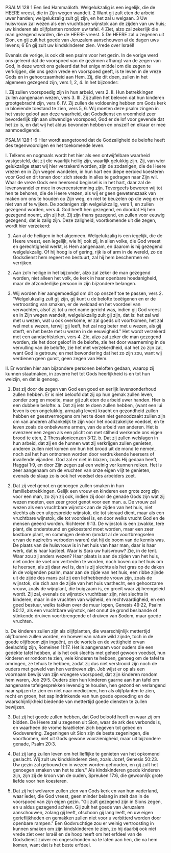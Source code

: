 PSALM 128 
1 Een lied Hammaäloth. Welgelukzalig is een iegelijk, die de HEERE vreest, die in Zijn wegen wandelt. 2 Want gij zult eten de arbeid uwer handen; welgelukzalig zult gij zijn, en het zal u welgaan. 3 Uw huisvrouw zal wezen als een vruchtbare wijnstok aan de zijden van uw huis; uw kinderen als olijfplanten rondom uw tafel. 4 Ziet, alzo zal zekerlijk die man gezegend worden, die de HEERE vreest. 5 De HEERE zal u zegenen uit Sion, en gij zult het goede van Jeruzalem aanschouwen al de dagen uws levens; 6 En gij zult uw kindskinderen zien. Vrede over Israël! 

Evenals de vorige, is ook dit een psalm voor het gezin. In de vorige werd ons geleerd dat de voorspoed van de gezinnen afhangt van de zegen van God, in deze wordt ons geleerd dat het enige middel om die zegen te verkrijgen, die ons gezin vrede en voorspoed geeft, is te leven in de vreze Gods en in gehoorzaamheid aan Hem. Zij, die dit doen, zullen in het algemeen gezegend zijn, vers 1, 2, 4. In het bijzonder:

I. Zij zullen voorspoedig zijn in hun arbeid, vers 2.
II. Hun betrekkingen zullen aangenaam wezen, vers 3.
III. Zij zullen het beleven dat hun kinderen grootgebracht zijn, vers 6.
IV. Zij zullen de voldoening hebben om Gods kerk in bloeiende toestand te zien, vers 5, 6. Wij moeten deze psalm zingen in het vaste geloof aan deze waarheid, dat Godsdienst en vroomheid zeer bevorderlijk zijn aan uitwendige voorspoed, God er de lof voor gevende dat het zo is, en dat wij het aldus bevonden hebben en onszelf en elkaar er mee aanmoedigende.

PSALM 128:1-6 Hier wordt aangetoond dat de Godzaligheid de belofte heeft des tegenwoordigen en het toekomende leven.

I. Telkens en nogmaals wordt het hier als een ontwijfelbare waarheid vastgesteld, dat zij die waarlijk heilig zijn, waarlijk gelukkig zijn. Zij, van wier gelukzalige staat wij hier verzekerd worden, zijn de zodanigen, die de Heere vrezen en in Zijn wegen wandelen, in hun hart een diepe eerbied koesteren voor God en dit tonen door zich steeds in alles te gedragen naar Zijn wil. Waar de vreze Gods een heersend beginsel is in het hart, daar zal de levenswandel er mee in overeenstemming zijn. Tevergeefs beweren wij tot hen te behoren, die de Heere vrezen, als wij er geen gewetenszaak van maken om ons te houden op Zijn weg, en niet te beuzelen op die weg en er niet van af te wijken. De zodanigen zijn welgelukzalig, vers 1, en zullen gezegend worden, vers 4. God heeft hen gezegend, en doordat Hij hen gezegend noemt, zijn zij het. Zij zijn thans gezegend, en zullen voor eeuwig gezegend, dat is zalig zijn. Deze zaligheid, voortkomende uit die zegen, wordt hier verzekerd:
1. Aan al de heiligen in het algemeen. Welgelukzalig is een iegelijk, die de Heere vreest, een iegelijk, wie hij ook zij, in allen volke, die God vreest en gerechtigheid werkt, is Hem aangenaam, en daarom is hij gezegend welgelukzalig. Of hij hoog is of gering, rijk is of arm in de wereld, zo de Godsdienst hem regeert en bestuurt, zal hij hem beschermen en verrijken.

2. Aan zo’n heilige in het bijzonder, alzo zal zeker de man gezegend worden, niet alleen het volk, de kerk in haar openbare hoedanigheid, maar de afzonderlijke persoon in zijn bijzondere belangen.

3. Wij worden hier aangemoedigd om dit op onszelf toe te passen, vers 2. "Welgelukzalig zult gij zijn, gij kunt u de belofte toeëigenen en er de vertroosting van smaken, er de weldaad en het voordeel van verwachten, alsof zij tot u met name gericht was, indien gij God vreest en in Zijn wegen wandelt, welgelukzalig zult gij zijn, dat is: het zal wel met u wezen, wat u ook overkome, er zal goeds uit voortkomen, het zal wel met u wezen, terwijl gij leeft, het zal nog beter met u wezen, als gij sterft, en het beste met u wezen in de eeuwigheid." Het wordt verzekerd met een aandachtsteken, vers 4. Zie, alzo zal zeker die man gezegend worden, zie het door geloof in de belofte, zie het door waarneming in de vervulling van de belofte, zie het met verzekerdheid, dat het zo zijn zal, want God is getrouw, en met bewondering dat het zo zijn zou, want wij verdienen geen gunst, geen zegen van Hem.

II. Er worden hier aan bijzondere personen beloften gedaan, waarop zij kunnen staatmaken, in zoverre het tot Gods heerlijkheid is en tot hun welzijn, en dat is genoeg.

1. Dat zij door de zegen van God een goed en eerlijk levensonderhoud zullen hebben. Er is niet beloofd dat zij op hun gemak zullen leven, zonder zorg en moeite, maar gij zult eten de arbeid uwer handen. Hier is een dubbele belofte:
 a. Dat zij iets te doen zullen hebben, (want een lui leven is een ongelukkig, armzalig leven) kracht en gezondheid zullen hebben en geestvermogens om het te doen niet genoodzaakt zullen zijn om van anderen afhankelijk te zijn voor het noodzakelijke voedsel, en te leven zoals de onbekwame armen, van de arbeid van anderen. Het is evenzeer een zegen als een plicht om met stilheid werkende ons eigen brood te eten, 2 Thessalonicenzen 3:12.
b. Dat zij zullen welslagen in hun arbeid, dat zij en de hunnen wat zij verkrijgen zullen genieten, anderen zullen niet komen om hun het brood uit de mond te nemen, noch zal het hun ontnomen worden door verdrukkende heersers of invallende vijanden. God zal er niet in blazen, zoals Hij gedaan heeft, Haggai 1:9, en door Zijn zegen zal een weinig ver kunnen reiken. Het is zeer aangenaam om de vruchten van onze eigen vlijt te genieten, evenals de slaap zo is ook het voedsel des arbeiders zoet.

2. Dat zij veel genot en genoegen zullen smaken in hun familiebetrekkingen. Gelijk een vrouw en kinderen een grote zorg zijn voor een man, zo zijn zij ook, indien zij door de genade Gods zijn wat zij wezen moeten, een zeer groot genot voor een man.
a. De vrouw zal wezen als een vruchtbare wijnstok aan de zijden van het huis, niet slechts als een uitgespreide wijnstok, die tot sieraad dient, maar als een vruchtbare wijnstok, die tot voordeel is, en door welks vrucht God en de mensen geëerd worden. Richteren 9:13. De wijnstok is een zwakke, tere plant, die ondersteund en gekoesterd moet worden, maar een zeer kostbare plant, en sommigen denken (omdat al de voortbrengselen ervan de nazireërs verboden waren) dat hij de boom van de kennis was. De plaats van de huisvrouw is in het huis van haar man, daar is haar werk, dat is haar kasteel. Waar is Sara uw huisvrouw? Zie, in de tent. Waar zou zij anders wezen? Haar plaats is aan de zijden van het huis, niet onder de voet om vertreden te worden, noch boven op het huis om te heersen, als zij daar wel is, dan is zij slechts als het gras op de daken in de volgenden psalm, maar aan de zijde van het huis, een ribbe zijnde uit de zijde des mans zal zij een liefhebbende vrouw zijn, zoals de wijnstok, die zich aan de zijde van het huis vasthecht, een gehoorzame vrouw, zoals de wijnplant, die buigzaam is, en groeit waar zij heengeleid wordt. Zij zal, evenals de wijnstok vruchtbaar zijn, niet slechts in kinderen, maar in de vruchten van wijsheid, en rechtvaardigheid, en een goed bestuur, welks takken over de muur lopen, Genesis 49:22, Psalm 80:12, als een vruchtbare wijnstok, niet onnut de grond beslaande of stinkende druiven voortbrengende of druiven van Sodom, maar goede vruchten.

b. De kinderen zullen zijn als olijfplanten, die waarschijnlijk mettertijd olijfbomen zullen worden, en hoewel van nature wild zijnde, toch in de goede olijfboom zijn ingeënt, en de wortels en de vettigheid ervan deelachtig zijn, Romeinen 11:17. Het is aangenaam voor ouders die een gedekte tafel hebben, al is het ook slechts met geheel gewoon voedsel, hun kinderen er rondom te zien, vele kinderen te hebben, genoeg om de tafel te omringen, ze tehuis te hebben, zodat zij dus niet verstrooid zijn noch de ouders met geweld van hen verdreven zijn. Job wijst er op als een voornaam bewijs van zijn vroegere voorspoed, dat zijn kinderen rondom hem waren, Job 29:5. 
Ouders zien hun kinderen gaarne aan hun tafel om aangename tafelgesprekken levendig te houden, hen gezond en verlangend naar spijzen te zien en niet naar medicijnen, hen als olijfplanten te zien, recht en groen, het sap indrinkende van hun goede opvoeding en de waarschijnlijkheid biedende van mettertijd goede diensten te zullen bewijzen.

3. Dat zij het goede zullen hebben, dat God beloofd heeft en waar zij om bidden. De Heere zal u zegenen uit Sion, waar de ark des verbonds is, en waarheen de vrome Israëlieten zich begeven tot gebed en Godsverering. Zegeningen uit Sion zijn de beste zegeningen, die voortkomen, niet uit Gods gewone voorzienigheid, maar uit bijzondere genade, Psalm 20:3.

4. Dat zij lang zullen leven om het lieflijke te genieten van het opkomend geslacht. Wij zult uw kindskinderen zien, zoals Jozef, Genesis 50:23. Uw gezin zal gebouwd en in wezen worden gehouden, en gij zult het genoegen smaken van het te zien." Als kindskinderen goede kinderen zijn, zijn zij de kroon van de ouden, Spreuken 17:6, die gewoonlijk grote liefde voor hen koesteren.

5. Dat zij het welvaren zullen zien van Gods kerk en van hun vaderland, waar ieder, die God vreest, geen minder belang in stelt dan in de voorspoed van zijn eigen gezin. "Gij zult gezegend zijn in Sions zegen, en u aldus gezegend achten. Gij zult het goede van Jeruzalem aanschouwen, zolang gij leeft, ofschoon gij lang leeft, en uw eigen gerieflijkheden en gemakken zullen niet voor u verbitterd worden door openbare rampen." Een Godvruchtige zou er weinig vertroosting in kunnen smaken om zijn kindskinderen te zien, zo hij daarbij ook niet vrede ziet over Israël en de hoop heeft om het erfdeel van de Godsdienst zuiver en ongeschonden na te laten aan hen, die na hem komen, want dat is het beste erfdeel.


